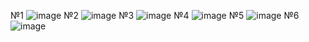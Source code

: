 №1
![image](https://github.com/depresso-m/kispythonDZ/assets/146992080/d085ad1e-6ffd-4f27-9d8b-75f3f0e79092)
№2
![image](https://github.com/depresso-m/kispythonDZ/assets/146992080/cfdf379e-590d-414e-a9ce-9554b90c1450)
№3
![image](https://github.com/depresso-m/kispythonDZ/assets/146992080/93386c0a-ff92-4e1b-ad91-64ffeedd0f00)
№4
![image](https://github.com/depresso-m/kispythonDZ/assets/146992080/28f21605-7a12-4765-8ec9-c6d8bf7e559f)
№5
![image](https://github.com/depresso-m/kispythonDZ/assets/146992080/be73e794-b7b5-4bd8-b223-872b8fd19869)
№6
![image](https://github.com/depresso-m/kispythonDZ/assets/146992080/e3b2cfc9-4b20-4341-b3b2-6122bb434f06)
